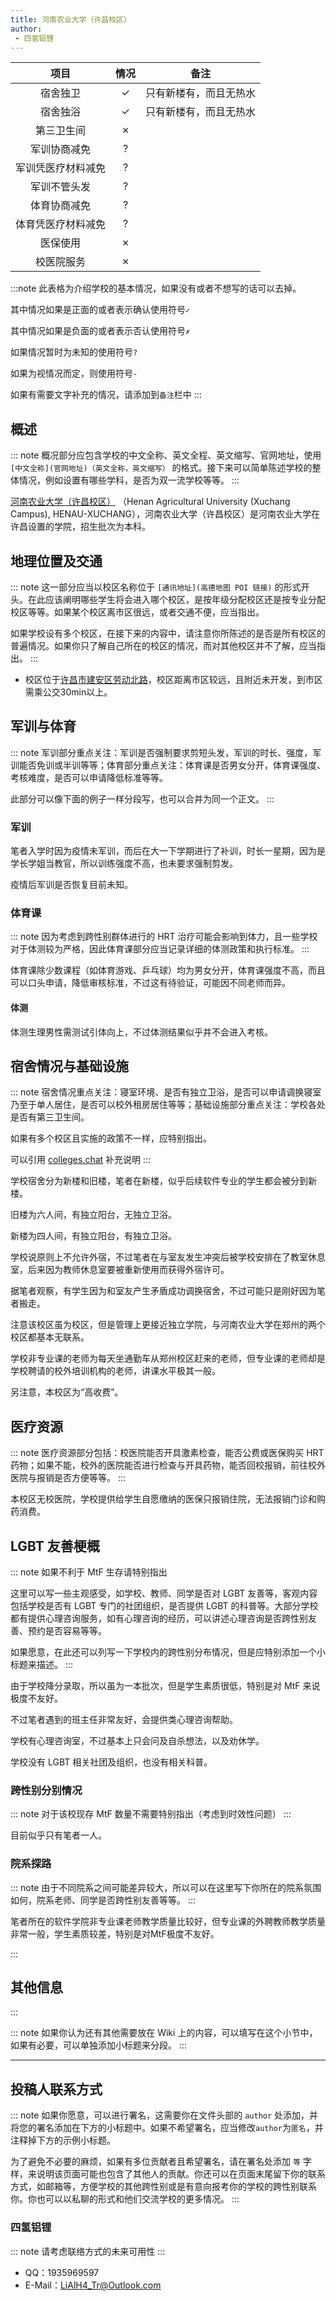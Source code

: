 ```yaml
---
title: 河南农业大学（许昌校区）
author: 
 - 四氢铝锂
---
```



|        项目        | 情况 |     备注     |
| :----------------: | :--: | :----------: |
|      宿舍独卫      |  ✓   |  只有新楼有，而且无热水  |
|      宿舍独浴      |  ✓   |  只有新楼有，而且无热水  |
|     第三卫生间     |  ✗   |
|    军训协商减免    |  ?   |
| 军训凭医疗材料减免 |  ?   |
|    军训不管头发    |  ?   |
|    体育协商减免    |  ?   |
| 体育凭医疗材料减免 |  ?   |
|      医保使用      |  ✗   |
|     校医院服务     |  ✗   |

:::note
此表格为介绍学校的基本情况，如果没有或者不想写的话可以去掉。

其中情况如果是正面的或者表示确认使用符号`✓`

其中情况如果是负面的或者表示否认使用符号`✗`

如果情况暂时为未知的使用符号`?`

如果为视情况而定，则使用符号`-`

如果有需要文字补充的情况，请添加到`备注`栏中
:::

## 概述

::: note
概况部分应包含学校的中文全称、英文全程、英文缩写、官网地址，使用 `[中文全称](官网地址)（英文全称，英文缩写）` 的格式。接下来可以简单陈述学校的整体情况，例如设置有哪些学科，是否为双一流学校等等。
:::

[河南农业大学（许昌校区）](https://www.henau.edu.cn/)  （Henan Agricultural University (Xuchang Campus), HENAU-XUCHANG），河南农业大学（许昌校区）是河南农业大学在许昌设置的学院，招生批次为本科。

## 地理位置及交通

::: note
这一部分应当以校区名称位于 `[通讯地址](高德地图 POI 链接)` 的形式开头。在此应该阐明哪些学生将会进入哪个校区，是按年级分配校区还是按专业分配校区等等。如果某个校区离市区很远，或者交通不便，应当指出。

如果学校设有多个校区，在接下来的内容中，请注意你所陈述的是否是所有校区的普遍情况。如果你只了解自己所在的校区的情况，而对其他校区并不了解，应当指出。
:::

- 校区位于[许昌市建安区劳动北路](https://surl.amap.com/hUyFiLpK9Om)，校区距离市区较远，且附近未开发，到市区需乘公交30min以上。

## 军训与体育

::: note
军训部分重点关注：军训是否强制要求剪短头发，军训的时长、强度，军训能否免训或半训等等；体育部分重点关注：体育课是否男女分开，体育课强度、考核难度，是否可以申请降低标准等等。

此部分可以像下面的例子一样分段写，也可以合并为同一个正文。
:::

### 军训

笔者入学时因为疫情未军训，而后在大一下学期进行了补训，时长一星期，因为是学长学姐当教官，所以训练强度不高，也未要求强制剪发。

疫情后军训是否恢复目前未知。

### 体育课

::: note
因为考虑到跨性别群体进行的 HRT 治疗可能会影响到体力，且一些学校对于体测较为严格，因此体育课部分应当记录详细的体测政策和执行标准。
:::

体育课除少数课程（如体育游戏、乒乓球）均为男女分开，体育课强度不高，而且可以口头申请，降低审核标准，不过这有待验证，可能因不同老师而异。


#### 体测

体测生理男性需测试引体向上，不过体测结果似乎并不会进入考核。

## 宿舍情况与基础设施

::: note
宿舍情况重点关注：寝室环境、是否有独立卫浴，是否可以申请调换寝室乃至于单人居住，是否可以校外租房居住等等；基础设施部分重点关注：学校各处是否有第三卫生间。

如果有多个校区且实施的政策不一样，应特别指出。

可以引用 [colleges.chat](https://colleges.chat) 补充说明
:::

学校宿舍分为新楼和旧楼，笔者在新楼，似乎后续软件专业的学生都会被分到新楼。

旧楼为六人间，有独立阳台，无独立卫浴。

新楼为四人间，有独立阳台，有独立卫浴。

学校说原则上不允许外宿，不过笔者在与室友发生冲突后被学校安排在了教室休息室，后来因为教师休息室要被重新使用而获得外宿许可。

据笔者观察，有学生因为和室友产生矛盾成功调换宿舍，不过可能只是刚好因为笔者搬走。

注意该校区虽为校区，但是管理上更接近独立学院，与河南农业大学在郑州的两个校区都基本无联系。

学校非专业课的老师为每天坐通勤车从郑州校区赶来的老师，但专业课的老师却是学校聘请的校外培训机构的老师，讲课水平极其一般。

另注意，本校区为“高收费”。

## 医疗资源

::: note
医疗资源部分包括：校医院能否开具激素检查，能否公费或医保购买 HRT药物；如果不能，校外的医院能否进行检查与开具药物，能否回校报销，前往校外医院与报销是否方便等等。
:::

本校区无校医院，学校提供给学生自愿缴纳的医保只报销住院，无法报销门诊和购药消费。

## LGBT 友善梗概

::: note
如果不利于 MtF 生存请特别指出

这里可以写一些主观感受，如学校、教师、同学是否对 LGBT 友善等，客观内容包括学校是否有 LGBT 专门的社团组织，是否提供 LGBT 的科普等。大部分学校都有提供心理咨询服务，如有心理咨询的经历，可以讲述心理咨询是否跨性别友善、预约是否容易等等。

如果愿意，在此还可以列写一下学校内的跨性别分布情况，但是应特别添加一个小标题来描述。
:::

由于学校降分录取，所以虽为一本批次，但是学生素质很低，特别是对 MtF 来说极度不友好。

不过笔者遇到的班主任非常友好，会提供类心理咨询帮助。

学校有心理咨询室，不过基本上只会问及自杀想法，以及劝休学。

学校没有 LGBT 相关社团及组织，也没有相关科普。

### 跨性别分别情况

::: note
对于该校现存 MtF 数量不需要特别指出（考虑到时效性问题）
:::

目前似乎只有笔者一人。

### 院系探路

::: note
由于不同院系之间可能差异较大，所以可以在这里写下你所在的院系氛围如何，院系老师、同学是否跨性别友善等等。
:::

笔者所在的软件学院非专业课老师教学质量比较好，但专业课的外聘教师教学质量非常一般，学生素质较差，特别是对MtF极度不友好。

:::
## 其他信息
:::

::: note
如果你认为还有其他需要放在 Wiki 上的内容，可以填写在这个小节中，如果有必要，可以单独添加小标题来分段。
:::

-----------

## 投稿人联系方式

::: note
如果你愿意，可以进行署名，这需要你在文件头部的 `author` 处添加，并将您的署名添加在下方的小标题中。如果不希望署名，应当修改`author`为`匿名`，并注释掉下方的示例小标题。

为了避免不必要的麻烦，如果有多位贡献者且希望署名，请在署名处添加 `等` 字样，来说明该页面可能也包含了其他人的贡献。你还可以在页面末尾留下你的联系方式，如邮箱等，方便学校的其他跨性别或是有意向报考你的学校的跨性别联系你。你也可以以私聊的形式和他们交流学校的更多情况。
:::

### 四氢铝锂

::: note
请考虑联络方式的未来可用性
:::

- QQ：1935969597
- E-Mail：<LiAlH4_Tr@Outlook.com>
